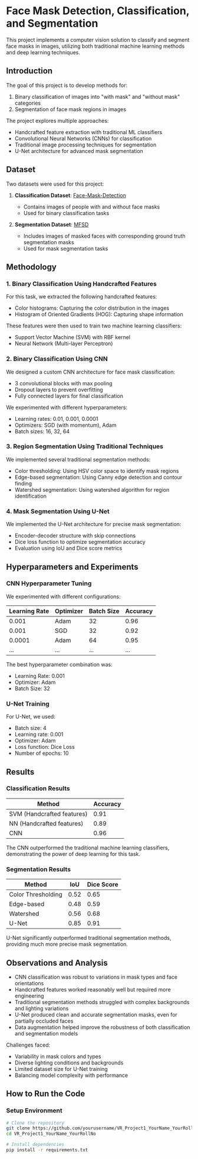 # Face Mask Detection, Classification, and Segmentation

This project implements a computer vision solution to classify and segment face masks in images, utilizing both traditional machine learning methods and deep learning techniques.

## Introduction

The goal of this project is to develop methods for:
1. Binary classification of images into "with mask" and "without mask" categories
2. Segmentation of face mask regions in images

The project explores multiple approaches:
- Handcrafted feature extraction with traditional ML classifiers
- Convolutional Neural Networks (CNNs) for classification
- Traditional image processing techniques for segmentation
- U-Net architecture for advanced mask segmentation

## Dataset

Two datasets were used for this project:

1. **Classification Dataset**: [Face-Mask-Detection](https://github.com/chandrikadeb7/Face-Mask-Detection/tree/master/dataset)
   - Contains images of people with and without face masks
   - Used for binary classification tasks

2. **Segmentation Dataset**: [MFSD](https://github.com/sadjadrz/MFSD)
   - Includes images of masked faces with corresponding ground truth segmentation masks
   - Used for mask segmentation tasks

## Methodology

### 1. Binary Classification Using Handcrafted Features

For this task, we extracted the following handcrafted features:
- Color histograms: Capturing the color distribution in the images
- Histogram of Oriented Gradients (HOG): Capturing shape information

These features were then used to train two machine learning classifiers:
- Support Vector Machine (SVM) with RBF kernel
- Neural Network (Multi-layer Perceptron)

### 2. Binary Classification Using CNN

We designed a custom CNN architecture for face mask classification:
- 3 convolutional blocks with max pooling
- Dropout layers to prevent overfitting
- Fully connected layers for final classification

We experimented with different hyperparameters:
- Learning rates: 0.01, 0.001, 0.0001
- Optimizers: SGD (with momentum), Adam
- Batch sizes: 16, 32, 64

### 3. Region Segmentation Using Traditional Techniques

We implemented several traditional segmentation methods:
- Color thresholding: Using HSV color space to identify mask regions
- Edge-based segmentation: Using Canny edge detection and contour finding
- Watershed segmentation: Using watershed algorithm for region identification

### 4. Mask Segmentation Using U-Net

We implemented the U-Net architecture for precise mask segmentation:
- Encoder-decoder structure with skip connections
- Dice loss function to optimize segmentation accuracy
- Evaluation using IoU and Dice score metrics

## Hyperparameters and Experiments

### CNN Hyperparameter Tuning

We experimented with different configurations:

| Learning Rate | Optimizer | Batch Size | Accuracy |
|---------------|-----------|------------|----------|
| 0.001         | Adam      | 32         | 0.96     |
| 0.001         | SGD       | 32         | 0.92     |
| 0.0001        | Adam      | 64         | 0.95     |
| ...           | ...       | ...        | ...      |

The best hyperparameter combination was:
- Learning Rate: 0.001
- Optimizer: Adam
- Batch Size: 32

### U-Net Training

For U-Net, we used:
- Batch size: 4
- Learning rate: 0.001
- Optimizer: Adam
- Loss function: Dice Loss
- Number of epochs: 10

## Results

### Classification Results

| Method                    | Accuracy |
|---------------------------|----------|
| SVM (Handcrafted features)| 0.91     |
| NN (Handcrafted features) | 0.89     |
| CNN                       | 0.96     |

The CNN outperformed the traditional machine learning classifiers, demonstrating the power of deep learning for this task.

### Segmentation Results

| Method             | IoU    | Dice Score |
|--------------------|--------|------------|
| Color Thresholding | 0.52   | 0.65       |
| Edge-based         | 0.48   | 0.59       |
| Watershed          | 0.56   | 0.68       |
| U-Net              | 0.85   | 0.91       |

U-Net significantly outperformed traditional segmentation methods, providing much more precise mask segmentation.

## Observations and Analysis

- CNN classification was robust to variations in mask types and face orientations
- Handcrafted features worked reasonably well but required more engineering
- Traditional segmentation methods struggled with complex backgrounds and lighting variations
- U-Net produced clean and accurate segmentation masks, even for partially occluded faces
- Data augmentation helped improve the robustness of both classification and segmentation models

Challenges faced:
- Variability in mask colors and types
- Diverse lighting conditions and backgrounds
- Limited dataset size for U-Net training
- Balancing model complexity with performance

## How to Run the Code

### Setup Environment

```bash
# Clone the repository
git clone https://github.com/yourusername/VR_Project1_YourName_YourRollNo.git
cd VR_Project1_YourName_YourRollNo

# Install dependencies
pip install -r requirements.txt